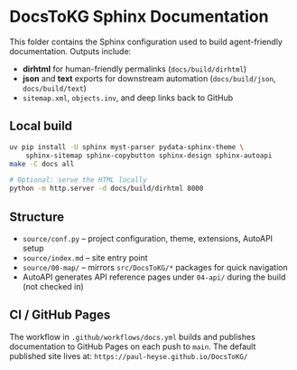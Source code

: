 # DocsToKG Sphinx Documentation

This folder contains the Sphinx configuration used to build agent-friendly documentation.
Outputs include:

- **dirhtml** for human-friendly permalinks (`docs/build/dirhtml`)
- **json** and **text** exports for downstream automation (`docs/build/json`, `docs/build/text`)
- `sitemap.xml`, `objects.inv`, and deep links back to GitHub

## Local build

```bash
uv pip install -U sphinx myst-parser pydata-sphinx-theme \
    sphinx-sitemap sphinx-copybutton sphinx-design sphinx-autoapi
make -C docs all

# Optional: serve the HTML locally
python -m http.server -d docs/build/dirhtml 8000
```

## Structure

- `source/conf.py` – project configuration, theme, extensions, AutoAPI setup
- `source/index.md` – site entry point
- `source/00-map/` – mirrors `src/DocsToKG/*` packages for quick navigation
- AutoAPI generates API reference pages under `04-api/` during the build (not checked in)

## CI / GitHub Pages

The workflow in `.github/workflows/docs.yml` builds and publishes documentation to GitHub Pages on each push to `main`.
The default published site lives at: `https://paul-heyse.github.io/DocsToKG/`

